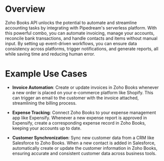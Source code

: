 # Overview

Zoho Books API unlocks the potential to automate and streamline accounting tasks by integrating with Pipedream's serverless platform. With this powerful combo, you can automate invoicing, manage your accounts, reconcile bank transactions, and handle contacts and items without manual input. By setting up event-driven workflows, you can ensure data consistency across platforms, trigger notifications, and generate reports, all while saving time and reducing human error.

# Example Use Cases

- **Invoice Automation**: Create or update invoices in Zoho Books whenever a new order is placed on your e-commerce platform like Shopify. This can trigger an email to the customer with the invoice attached, streamlining the billing process.

- **Expense Tracking**: Connect Zoho Books to your expense management app like Expensify. Whenever a new expense report is approved in Expensify, create a corresponding expense record in Zoho Books, keeping your accounts up to date.

- **Customer Synchronization**: Sync new customer data from a CRM like Salesforce to Zoho Books. When a new contact is added in Salesforce, automatically create or update the customer information in Zoho Books, ensuring accurate and consistent customer data across business tools.
